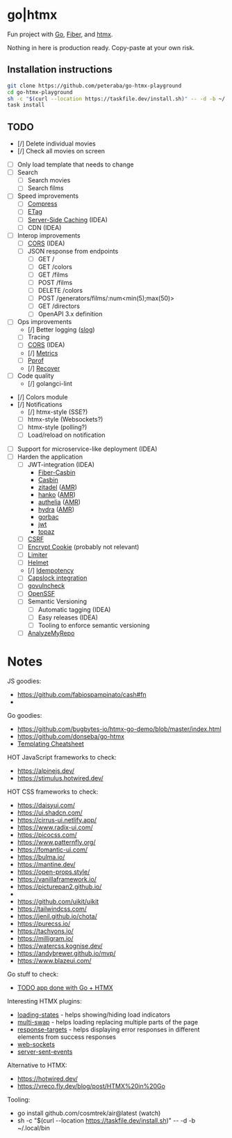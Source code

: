 # go|htmx

Fun project with [Go](https://go.dev/), [Fiber](https://github.com/gofiber/fiber), and [htmx](https://htmx.org/docs/#trigger-modifiers).

Nothing in here is production ready. Copy-paste at your own risk.

## Installation instructions

```bash
git clone https://github.com/peteraba/go-htmx-playground
cd go-htmx-playground
sh -c "$(curl --location https://taskfile.dev/install.sh)" -- -d -b ~/.local/bin
task install
```

## TODO

- [/] Delete individual movies
- [/] Check all movies on screen
- [ ] Only load template that needs to change
- [ ] Search
  - [ ] Search movies
  - [ ] Search films
- [ ] Speed improvements
  - [ ] [Compress](https://docs.gofiber.io/api/middleware/compress)
  - [ ] [ETag](https://docs.gofiber.io/api/middleware/etag)
  - [ ] [Server-Side Caching](https://docs.gofiber.io/api/middleware/cache) (IDEA)
  - [ ] CDN (IDEA)
- [ ] Interop improvements
  - [ ] [CORS](https://docs.gofiber.io/api/middleware/cors) (IDEA)
  - [ ] JSON response from endpoints
    - [ ] GET /
    - [ ] GET /colors
    - [ ] GET /films
    - [ ] POST /films
    - [ ] DELETE /colors
    - [ ] POST /generators/films/:num<min(5);max(50)>
    - [ ] GET /directors
    - [ ] OpenAPI 3.x definition
- [ ] Ops improvements
  - [/] Better logging ([slog](https://github.com/samber/slog-fiber))
  - [ ] Tracing
  - [ ] [CORS](https://docs.gofiber.io/api/middleware/cors) (IDEA)
  - [/] [Metrics](https://docs.gofiber.io/api/middleware/monitor)
  - [ ] [Pprof](https://docs.gofiber.io/api/middleware/pprof)
  - [/] [Recover](https://docs.gofiber.io/api/middleware/recover)
- [ ] Code quality
  - [/] golangci-lint
- [/] Colors module
- [/] Notifications
  - [/] htmx-style (SSE?)
  - [ ] htmx-style (Websockets?)
  - [ ] htmx-style (polling?)
  - [ ] Load/reload on notification
- [ ] Support for microservice-like deployment (IDEA)
- [ ] Harden the application
  - [ ] JWT-integration (IDEA)
    - [Fiber-Casbin](https://github.com/gofiber/contrib/tree/main/casbin)
    - [Casbin](github.com/casbin/casbin)
    - [zitadel](https://github.com/zitadel/zitadel-go) ([AMR](https://analyzemyrepo.com/analyze/zitadel/zitadel))
    - [hanko](https://www.hanko.io/) ([AMR](https://analyzemyrepo.com/analyze/teamhanko/hanko))
    - [authelia](https://www.authelia.com/) ([AMR](https://analyzemyrepo.com/analyze/authelia/authelia))
    - [hydra](https://github.com/ory/hydra) ([AMR](https://analyzemyrepo.com/analyze/ory/hydra))
    - [gorbac](https://github.com/mikespook/gorbac)
    - [jwt](https://github.com/golang-jwt/jwt)
    - [topaz](https://github.com/aserto-dev/topaz)
  - [ ] [CSRF](https://docs.gofiber.io/api/middleware/csrf)
  - [ ] [Encrypt Cookie](https://docs.gofiber.io/api/middleware/encryptcookie) (probably not relevant)
  - [ ] [Limiter](https://docs.gofiber.io/api/middleware/limiter)
  - [ ] [Helmet](https://docs.gofiber.io/api/middleware/helmet)
  - [/] [Idempotency](https://docs.gofiber.io/api/middleware/idempotency)
  - [ ] [Capslock integration](https://github.com/google/capslock)
  - [ ] [govulncheck](https://pkg.go.dev/golang.org/x/vuln/cmd/govulncheck)
  - [ ] [OpenSSF](https://securityscorecards.dev/)
  - [ ] Semantic Versioning
    - [ ] Automatic tagging (IDEA)
    - [ ] Easy releases (IDEA)
    - [ ] Tooling to enforce semantic versioning
  - [ ] [AnalyzeMyRepo](https://analyzemyrepo.com/analyze/teamhanko/hanko)

# Notes
JS goodies:
- https://github.com/fabiospampinato/cash#fn
- 
Go goodies:
- https://github.com/bugbytes-io/htmx-go-demo/blob/master/index.html
- https://github.com/donseba/go-htmx
- [Templating Cheatsheet](https://docs.google.com/document/d/17-eD5SO8ChKi4a4DXJq24SxOgb8AYdBeEpW9pcqj1Ok/edit)

HOT JavaScript frameworks to check:
- https://alpinejs.dev/
- https://stimulus.hotwired.dev/

HOT CSS frameworks to check:
- https://daisyui.com/
- https://ui.shadcn.com/
- https://cirrus-ui.netlify.app/
- https://www.radix-ui.com/
- https://picocss.com/
- https://www.patternfly.org/
- https://fomantic-ui.com/
- https://bulma.io/
- https://mantine.dev/
- https://open-props.style/
- https://vanillaframework.io/
- https://picturepan2.github.io/
-
- https://github.com/uikit/uikit
- https://tailwindcss.com/
- https://jenil.github.io/chota/
- https://purecss.io/
- https://tachyons.io/
- https://milligram.io/
- https://watercss.kognise.dev/
- https://andybrewer.github.io/mvp/
- https://www.blazeui.com/

Go stuff to check:
- [TODO app done with Go + HTMX](https://github.com/paganotoni/todox/tree/main)

Interesting HTMX plugins:
- [loading-states](https://htmx.org/extensions/loading-states/) - helps showing/hiding load indicators
- [multi-swap](https://htmx.org/extensions/multi-swap/) - helps loading replacing multiple parts of the page
- [response-targets](https://htmx.org/extensions/response-targets/) - helps displaying error responses in different elements from success responses
- [web-sockets](https://htmx.org/extensions/web-sockets/)
- [server-sent-events](https://htmx.org/extensions/server-sent-events/)

Alternative to HTMX:
- https://hotwired.dev/
- https://vreco.fly.dev/blog/post/HTMX%20in%20Go

Tooling:
- go install github.com/cosmtrek/air@latest (watch)
- sh -c "$(curl --location https://taskfile.dev/install.sh)" -- -d -b ~/.local/bin